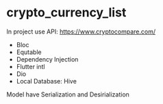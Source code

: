 # crypto_currency_list
In project use API: https://www.cryptocompare.com/
- Bloc
- Equtable
- Dependency Injection
- Flutter intl
- Dio
- Local Database: Hive

Model have Serialization and Desirialization 
